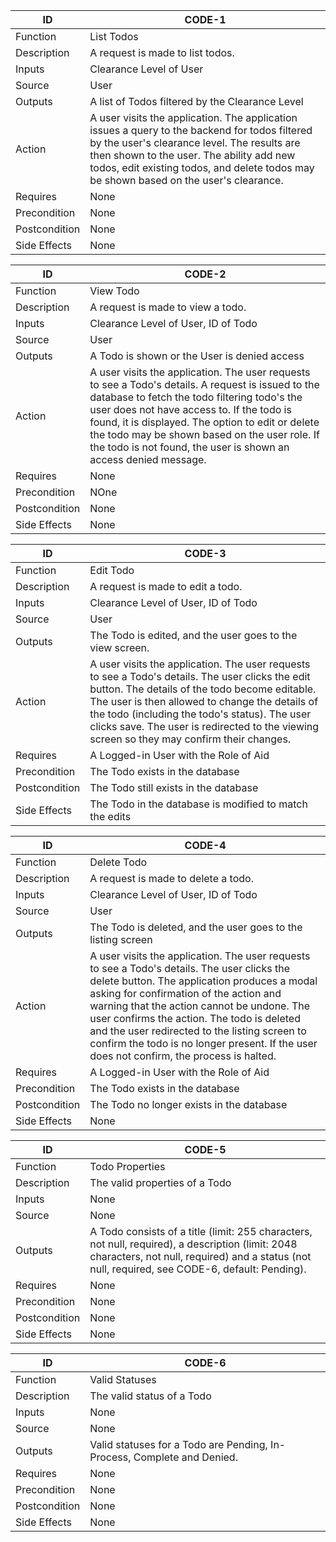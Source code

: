 | ID | CODE-1 |
| --- | --- |
| Function | List Todos |
| Description | A request is made to list todos. |
| Inputs | Clearance Level of User |
| Source | User |
| Outputs | A list of Todos filtered by the Clearance Level |
| Action | A user visits the application.  The application issues a query to the backend for todos filtered by the user's clearance level. The results are then shown to the user.  The ability add new todos, edit existing todos, and delete todos may be shown based on the user's clearance. |
| Requires | None |
| Precondition | None |
| Postcondition | None |
| Side Effects | None |

| ID | CODE-2 |
| --- | --- |
| Function | View Todo |
| Description | A request is made to view a todo. |
| Inputs | Clearance Level of User, ID of Todo |
| Source | User |
| Outputs | A Todo is shown or the User is denied access |
| Action | A user visits the application. The user requests to see a Todo's details. A request is issued to the database to fetch the todo filtering todo's the user does not have access to.  If the todo is found, it is displayed.  The option to edit or delete the todo may be shown based on the user role.  If the todo is not found, the user is shown an access denied message. |
| Requires | None |
| Precondition | NOne |
| Postcondition | None |
| Side Effects | None |

| ID | CODE-3 |
| --- | --- |
| Function | Edit Todo |
| Description | A request is made to edit a todo. |
| Inputs | Clearance Level of User, ID of Todo |
| Source | User |
| Outputs | The Todo is edited, and the user goes to the view screen. |
| Action | A user visits the application. The user requests to see a Todo's details. The user clicks the edit button. The details of the todo become editable.  The user is then allowed to change the details of the todo (including the todo's status).  The user clicks save.  The user is redirected to the viewing screen so they may confirm their changes. |
| Requires | A Logged-in User with the Role of Aid |
| Precondition | The Todo exists in the database |
| Postcondition | The Todo still exists in the database |
| Side Effects | The Todo in the database is modified to match the edits |

| ID | CODE-4 |
| --- | --- |
| Function | Delete Todo |
| Description | A request is made to delete a todo. |
| Inputs | Clearance Level of User, ID of Todo |
| Source | User |
| Outputs | The Todo is deleted, and the user goes to the listing screen |
| Action | A user visits the application. The user requests to see a Todo's details. The user clicks the delete button. The application produces a modal asking for confirmation of the action and warning that the action cannot be undone.  The user confirms the action.  The todo is deleted and the user redirected to the listing screen to confirm the todo is no longer present.  If the user does not confirm, the process is halted. |
| Requires | A Logged-in User with the Role of Aid |
| Precondition | The Todo exists in the database |
| Postcondition | The Todo no longer exists in the database |
| Side Effects | None |

| ID | CODE-5 |
| --- | --- |
| Function | Todo Properties |
| Description | The valid properties of a Todo |
| Inputs | None |
| Source | None |
| Outputs | A Todo consists of a title (limit: 255 characters, not null, required), a description (limit: 2048 characters, not null, required) and a status (not null, required, see CODE-6, default: Pending). |
| Requires | None |
| Precondition | None |
| Postcondition | None |
| Side Effects | None |

| ID | CODE-6 |
| --- | --- |
| Function | Valid Statuses |
| Description | The valid status of a Todo |
| Inputs | None |
| Source | None |
| Outputs | Valid statuses for a Todo are Pending, In-Process, Complete and Denied. |
| Requires | None |
| Precondition | None |
| Postcondition | None |
| Side Effects | None |
